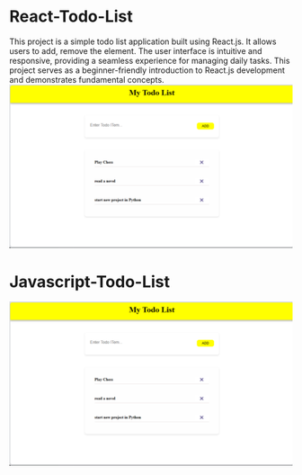 # React-Todo-List
This project is a simple todo list application built using React.js. It allows users to add, remove the element. The user interface is intuitive and responsive, providing a seamless experience for managing daily tasks. This project serves as a beginner-friendly introduction to React.js development and demonstrates fundamental concepts. 
<img src = "https://github.com/piyuminadee/React-Todo-List/blob/main/Todo.png" >

# Javascript-Todo-List
<img src = "https://github.com/piyuminadee/React-Todo-List/blob/main/Todo.png" >


